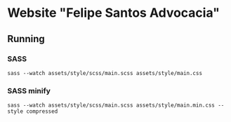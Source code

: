 # Website "Felipe Santos Advocacia"

## Running

### SASS

```console
sass --watch assets/style/scss/main.scss assets/style/main.css
```

### SASS minify

```console
sass --watch assets/style/scss/main.scss assets/style/main.min.css --style compressed
```
